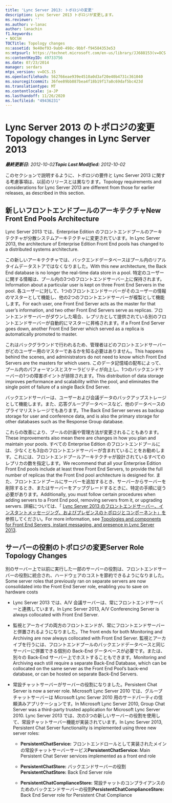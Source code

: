 ```yaml
---
title: 'Lync Server 2013: トポロジの変更'
description: Lync Server 2013 トポロジが変更します。
ms.reviewer: ''
ms.author: v-lanac
author: lanachin
f1.keywords:
- NOCSH
TOCTitle: Topology changes
ms:assetid: 9e40ef93-9ab0-498c-9bbf-f94584353e53
ms:mtpsurl: https://technet.microsoft.com/en-us/library/JJ688153(v=OCS.15)
ms:contentKeyID: 49733756
ms.date: 07/23/2014
manager: serdars
mtps_version: v=OCS.15
ms.openlocfilehash: 562766eae939e4510a0d3af20e40b4731c361040
ms.sourcegitcommit: 36fee89bb887bea4f18b19f17a8c69daf5bc423d
ms.translationtype: MT
ms.contentlocale: ja-JP
ms.lasthandoff: 11/26/2020
ms.locfileid: "49436231"
---
```

# <a name="topology-changes-in-lync-server-2013"></a><span data-ttu-id="eae3f-103">Lync Server 2013 のトポロジの変更</span><span class="sxs-lookup"><span data-stu-id="eae3f-103">Topology changes in Lync Server 2013</span></span>

<div data-xmlns="http://www.w3.org/1999/xhtml">

<div class="topic" data-xmlns="http://www.w3.org/1999/xhtml" data-msxsl="urn:schemas-microsoft-com:xslt" data-cs="https://msdn.microsoft.com/">

<div data-asp="https://msdn2.microsoft.com/asp">



</div>

<div id="mainSection">

<div id="mainBody"><span data-ttu-id="eae3f-104">

<span> </span></span><span class="sxs-lookup"><span data-stu-id="eae3f-104">

<span> </span></span></span>

<span data-ttu-id="eae3f-105">_**最終更新日:** 2012-10-02_</span><span class="sxs-lookup"><span data-stu-id="eae3f-105">_**Topic Last Modified:** 2012-10-02_</span></span>

<span data-ttu-id="eae3f-106">このセクションで説明するように、トポロジの要件と Lync Server 2013 に関する考慮事項は、以前のリリースとは異なります。</span><span class="sxs-lookup"><span data-stu-id="eae3f-106">Topology requirements and considerations for Lync Server 2013 are different from those for earlier releases, as described in this section.</span></span>

<div>

## <a name="new-front-end-pools-architecture"></a><span data-ttu-id="eae3f-107">新しいフロントエンドプールのアーキテクチャ</span><span class="sxs-lookup"><span data-stu-id="eae3f-107">New Front End Pools Architecture</span></span>

<span data-ttu-id="eae3f-108">Lync Server 2013 では、Enterprise Edition のフロントエンドプールのアーキテクチャが分散システムアーキテクチャに変更されています。</span><span class="sxs-lookup"><span data-stu-id="eae3f-108">In Lync Server 2013, the architecture of Enterprise Edition Front End pools has changed to a distributed systems architecture.</span></span>

<span data-ttu-id="eae3f-109">この新しいアーキテクチャでは、バックエンドデータベースはプール内のリアルタイムデータストアではなくなりました。</span><span class="sxs-lookup"><span data-stu-id="eae3f-109">With this new architecture, the Back End database is no longer the real-time data store in a pool.</span></span> <span data-ttu-id="eae3f-110">特定のユーザーに関する情報は、プール内の3つのフロントエンドサーバー上に保持されます。</span><span class="sxs-lookup"><span data-stu-id="eae3f-110">Information about a particular user is kept on three Front End Servers in the pool.</span></span> <span data-ttu-id="eae3f-111">各ユーザーに対して、1つのフロントエンドサーバーがそのユーザーの情報のマスターとして機能し、他の2つのフロントエンドサーバーが複製として機能します。</span><span class="sxs-lookup"><span data-stu-id="eae3f-111">For each user, one Front End Server acts as the master for that user’s information, and two other Front End Servers serve as replicas.</span></span> <span data-ttu-id="eae3f-112">フロントエンドサーバーがダウンした場合、レプリカとして提供されている別のフロントエンドサーバーが自動的にマスターに昇格されます。</span><span class="sxs-lookup"><span data-stu-id="eae3f-112">If a Front End Server goes down, another Front End Server which served as a replica is automatically promoted to master.</span></span>

<span data-ttu-id="eae3f-113">これはバックグラウンドで行われるため、管理者はどのフロントエンドサーバーがどのユーザー用のマスターであるかを知る必要はありません。</span><span class="sxs-lookup"><span data-stu-id="eae3f-113">This happens behind the scenes, and administrators do not need to know which Front End Servers are the masters for which users.</span></span> <span data-ttu-id="eae3f-114">このデータ記憶域の配布によって、プール内のパフォーマンスとスケーラビリティが向上し、1つのバックエンドサーバーの1つの障害ポイントが排除されます。</span><span class="sxs-lookup"><span data-stu-id="eae3f-114">This distribution of data storage improves performance and scalability within the pool, and eliminates the single point of failure of a single Back End Server.</span></span>

<span data-ttu-id="eae3f-115">バックエンドサーバーは、ユーザーおよび会議データのバックアップストレージとして機能します。また、応答グループデータベースなど、他のデータベースのプライマリストレージでもあります。</span><span class="sxs-lookup"><span data-stu-id="eae3f-115">The Back End Server serves as backup storage for user and conference data, and is also the primary storage for other databases such as the Response Group database.</span></span>

<span data-ttu-id="eae3f-116">これらの改善により、プールの計画や管理方法が変更されることもあります。</span><span class="sxs-lookup"><span data-stu-id="eae3f-116">These improvements also mean there are changes in how you plan and maintain your pools.</span></span> <span data-ttu-id="eae3f-117">すべての Enterprise Edition のフロントエンドプールには、少なくとも3台のフロントエンドサーバーが含まれていることをお勧めします。これには、フロントエンドプールアーキテクチャが設計されているすべてのレプリカの数を指定します。</span><span class="sxs-lookup"><span data-stu-id="eae3f-117">We recommend that all your Enterprise Edition Front End pools include at least three Front End Servers, to provide the full number of replicas that the Front End pool architecture is designed for.</span></span> <span data-ttu-id="eae3f-118">また、フロントエンドプールにサーバーを追加するとき、サーバーからサーバーを削除するとき、またはサーバーをアップグレードするときに、特定の手順に従う必要があります。</span><span class="sxs-lookup"><span data-stu-id="eae3f-118">Additionally, you must follow certain procedures when adding servers to a Front End pool, removing servers from it, or upgrading servers.</span></span> <span data-ttu-id="eae3f-119">詳細については、「 [Lync Server 2013 のフロントエンドサーバー、インスタントメッセージング、およびプレゼンスのトポロジとコンポーネント」を](lync-server-2013-topologies-and-components-for-front-end-servers-instant-messaging-and-presence.md)参照してください。</span><span class="sxs-lookup"><span data-stu-id="eae3f-119">For more information, see [Topologies and components for Front End Servers, instant messaging, and presence in Lync Server 2013](lync-server-2013-topologies-and-components-for-front-end-servers-instant-messaging-and-presence.md).</span></span>

<div>

## <a name="server-role-topology-changes"></a><span data-ttu-id="eae3f-120">サーバーの役割のトポロジの変更</span><span class="sxs-lookup"><span data-stu-id="eae3f-120">Server Role Topology Changes</span></span>

<span data-ttu-id="eae3f-121">別のサーバー上で以前に実行した一部のサーバーの役割は、フロントエンドサーバーの役割に統合され、ハードウェアのコストを節約できるようになりました。</span><span class="sxs-lookup"><span data-stu-id="eae3f-121">Some server roles that previously ran on separate servers are now consolidated into the Front End Server role, enabling you to save on hardware costs</span></span>

  - <span data-ttu-id="eae3f-122">Lync Server 2013 では、A/V 会議サーバーは、常にフロントエンドサーバーと連携しています。</span><span class="sxs-lookup"><span data-stu-id="eae3f-122">In Lync Server 2013, A/V Conferencing Server is always collocated with Front End Server.</span></span>

  - <span data-ttu-id="eae3f-123">監視とアーカイブの両方のフロントエンドが、常にフロントエンドサーバーと併置されるようになりました。</span><span class="sxs-lookup"><span data-stu-id="eae3f-123">The front ends for both Monitoring and Archiving are now always collocated with Front End Server.</span></span> <span data-ttu-id="eae3f-124">監視とアーカイブを行うには、フロントエンドプールのバックエンドデータベースと同じサーバーに併置できる個別の Back-End データベースが必要です。または、別々の Back-End サーバー上でホストすることもできます。</span><span class="sxs-lookup"><span data-stu-id="eae3f-124">Monitoring and Archiving each still require a separate Back-End Database, which can be collocated on the same server as the Front End Pool’s back-end database, or can be hosted on separate Back-End Servers.</span></span>

  - <span data-ttu-id="eae3f-125">常設チャットサーバーがサーバーの役割になりました。</span><span class="sxs-lookup"><span data-stu-id="eae3f-125">Persistent Chat Server is now a server role.</span></span> <span data-ttu-id="eae3f-126">Microsoft Lync Server 2010 では、グループチャットサーバーは Microsoft Lync Server 2010 用のサードパーティの信頼済みアプリケーションです。</span><span class="sxs-lookup"><span data-stu-id="eae3f-126">In Microsoft Lync Server 2010, Group Chat Server was a third-party trusted application for Microsoft Lync Server 2010.</span></span> <span data-ttu-id="eae3f-127">Lync Server 2013 では、次の3つの新しいサーバーの役割を使用して、常設チャットサーバー機能が実装されています。</span><span class="sxs-lookup"><span data-stu-id="eae3f-127">In Lync Server 2013, Persistent Chat Server functionality is implemented using three new server roles:</span></span>
    
      - <span data-ttu-id="eae3f-128">**PersistentChatService:** フロントエンドロールとして実装されたメインの常設チャットサーバーサービス</span><span class="sxs-lookup"><span data-stu-id="eae3f-128">**PersistentChatService:** Main Persistent Chat Server services implemented as a front end role</span></span>
    
      - <span data-ttu-id="eae3f-129">**PersistentChatStore:** バックエンドサーバーの役割</span><span class="sxs-lookup"><span data-stu-id="eae3f-129">**PersistentChatStore:** Back End Server role</span></span>
    
      - <span data-ttu-id="eae3f-130">**PersistentChatComplianceStore:** 常設チャットのコンプライアンスのためのバックエンドサーバーの役割</span><span class="sxs-lookup"><span data-stu-id="eae3f-130">**PersistentChatComplianceStore:** Back End Server role for Persistent Chat Compliance</span></span>

<span data-ttu-id="eae3f-131"></div>

</div>

</div>

<span> </span>

</div>

</div>

</span><span class="sxs-lookup"><span data-stu-id="eae3f-131"></div>

</div>

</div>

<span> </span>

</div>

</div>

</span></span></div>


